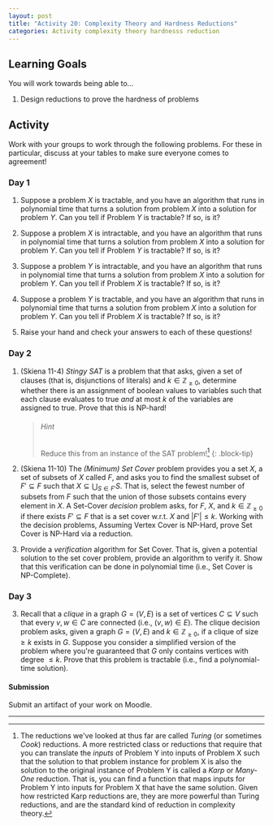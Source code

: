 ```yaml
---
layout: post
title: "Activity 20: Complexity Theory and Hardness Reductions"
categories: Activity complexity theory hardnesss reduction
---
```


## Learning Goals

You will work towards being able to...

1. Design reductions to prove the hardness of problems

## Activity
Work with your groups to work through the following problems. For these in particular, discuss at your tables to make sure everyone comes to agreement!

### Day 1

1. Suppose a problem $X$ is tractable, and you have an algorithm that runs in polynomial time that turns a solution from problem $X$ into a solution for problem $Y$. Can you tell if Problem $Y$ is tractable? If so, is it?

2. Suppose a problem $X$ is intractable, and you have an algorithm that runs in polynomial time that turns a solution from problem $X$ into a solution for problem $Y$. Can you tell if Problem $Y$ is tractable? If so, is it?

3. Suppose a problem $Y$ is intractable, and you have an algorithm that runs in polynomial time that turns a solution from problem $X$ into a solution for problem $Y$. Can you tell if Problem $X$ is tractable? If so, is it?

4. Suppose a problem $Y$ is tractable, and you have an algorithm that runs in polynomial time that turns a solution from problem $X$ into a solution for problem $Y$. Can you tell if Problem $X$ is tractable? If so, is it?

5. Raise your hand and check your answers to each of these questions!

### Day 2

1. (Skiena 11-4) *Stingy SAT* is a problem that that asks, given a set of clauses (that is, disjunctions of literals) and $k \in \mathbb{Z}_{\geq 0}$, determine whether there is an assignment of boolean values to variables such that each clause evaluates to true *and* at most $k$ of the variables are assigned to true. Prove that this is NP-hard!

    > ###### Hint
    > Reduce this from an instance of the SAT problem![^1]
    {: .block-tip}

2. (Skiena 11-10) The *(Minimum) Set Cover* problem provides you a set $X$, a set of subsets of $X$ called $F$, and asks you to find the smallest subset of $F' \subseteq F$ such that $X \subseteq \bigcup_{S \in F'} S$. That is, select the fewest number of subsets from $F$ such that the union of those subsets contains every element in $X$. A Set-Cover *decision* problem asks, for $F$, $X$, and $k \in \mathbb{Z}_{\geq 0}$ if there exists $F' \subseteq F$ that is a set cover w.r.t. $X$ and $\lvert F' \rvert \leq k$. Working with the decision problems, Assuming Vertex Cover is NP-Hard, prove Set Cover is NP-Hard via a reduction. 

3. Provide a *verification* algorithm for Set Cover. That is, given a potential solution to the set cover problem, provide an algorithm to verify it. Show that this verification can be done in polynomial time (i.e., Set Cover is NP-Complete). 

### Day 3

3. Recall that a *clique* in a graph $G=(V, E)$ is a set of vertices $C \subseteq V$ such that every $v, w \in C$ are connected (i.e., $(v,w) \in E$). The clique decision problem asks, given a graph $G = (V, E)$ and $k \in \mathbb{Z}_{\geq 0}$, if a clique of size $\geq k$ exists in $G$. Suppose you consider a simplified version of the problem where you're guaranteed that $G$ only contains vertices with degree $\leq k$. Prove that this problem is tractable (i.e., find a polynomial-time solution). 

#### Submission
Submit an artifact of your work on Moodle. 

---
[^1]: The reductions we've looked at thus far are called *Turing* (or sometimes *Cook*) reductions. A more restricted class or reductions that require that you can translate the *inputs* of Problem Y into inputs of Problem X such that the solution to that problem instance for problem X is also the solution to the original instance of Problem Y is called a *Karp* or *Many-One* reduction. That is, you can find a function that maps inputs for Problem Y into inputs for Problem X that have the same solution. Given how restricted Karp reductions are, they are more powerful than Turing reductions, and are the standard kind of reduction in complexity theory. 
